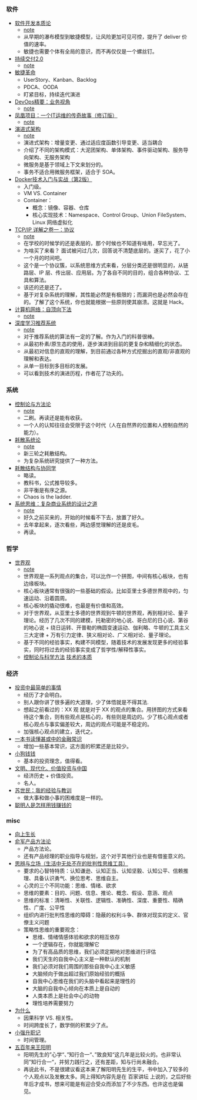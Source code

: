 ### 软件
* [软件开发本质论](https://book.douban.com/subject/26928913/)
   * [note](../date/2020_03_22-软件开发本质论.md)
   * 从早期的瀑布模型到敏捷模型，让风险更加可见可控，提升了 deliver 价值的速率。
   * 敏捷也需要个体有全局的意识，而不再仅仅是一个螺丝钉。
* [持续交付2.0](https://book.douban.com/subject/30419555/)
   * [note](../date/2020_07_27-持续交付2.0.md)
* [敏捷革命](https://book.douban.com/subject/27008697/)
   * UserStory、Kanban、Backlog
   * PDCA、OODA
   * 盯紧目标，持续迭代演进
* [DevOps精要：业务视角](https://book.douban.com/subject/35103584/)
   * [note](../date/2020_07_31-DevOps精要：业务视角.md)
* [凤凰项目：一个IT运维的传奇故事（修订版）](https://book.douban.com/subject/34820436/)
   * [note](../date/2020_08_04-凤凰项目.md)   
* [演进式架构](https://book.douban.com/subject/34793521/)
   * [note](../date/2020-02-15_演进式架构.md)
   * 演进式架构：增量变更、通过适应度函数引导变更、适当耦合
   * 介绍了不同的架构模式：大泥团架构、单体架构、事件驱动架构、服务导向架构、无服务架构
   * 微服务是基于领域上下文来划分的。
   * 事务不适合用微服务框架，适合于 SOA。
* [Docker技术入门与实战（第2版）](https://book.douban.com/subject/28489095/)
   * 入门级。
   * VM VS. Container
   * Container：
      * 概念：镜像、容器、仓库
      * 核心实现技术：Namespace、Control Group、Union FileSystem、Linux 网络虚拟化
* [TCP/IP 详解之卷一：协议](https://book.douban.com/subject/26825411/)
   * [note](../date/2020-03-15_TCP_IP详解.md)
   * 在学校的时候学的还是表层的，那个时候也不知道有啥用，早忘光了。
   * 为啥买了来看？ 面试被问过几次，回答说不清楚底层的。遂买了，花了小一个月的时间吧。
   * 这个是一个协议簇，以系统思维方式来看，分层分类还是很明显的，从链路层、IP 层、传出层、应用层。为了各自不同的目的，组合各种协议、工具和算法。
   * 该还的还是还了。
   * 基于对复杂系统的理解，其性能必然是有极限的；而漏洞也是必然会存在的。了解了这个系统，你也就能根据一些原则使其崩溃。这就是 Hack。
* [计算机网络：自顶向下法](https://book.douban.com/subject/26176870/)
   * [note](../date/2020-06-22_计算机网络.md)
* [深度学习推荐系统](https://book.douban.com/subject/35013197/)
   * [note](../date/2020_05_21-深度学习推荐系统.md)
   * 对于推荐系统的算法有一定的了解。作为入门的科普很棒。
   * 从最初朴素/原生态的使用，逐步演进到目前的更复杂和精细化的状态。
   * 从最初对信息的直观的理解，到目前通过各种方式挖掘出的直观/非直观的理解和表达。
   * 从单一目标到多目标的发展。
   * 可以看到技术的演进历程，作者花了功夫的。

### 系统
* [控制论与方法论](https://book.douban.com/subject/1322336/)
   * [note](../date/2020-02-01_控制论与科学方法论.md)
   * 二刷。再读还是能有收获。
   * 一个人的认知往往会受限于这个时代（人在自然界的位置和人控制自然的能力）。
* [耗散系统论](https://book.douban.com/subject/3201878/)
   * [note](../date/2020-02-05_耗散结构论.md)
   * 新三轮之耗散结构。
   * 为复杂系统研究提供了一种方法。
* [耗散结构与协同学](https://book.douban.com/subject/2995121/)
   * 略读。
   * 教科书，公式推导较多。
   * 非平衡是有序之源。
   * Chaos is the ladder.
* [系统思维：复杂商业系统的设计之道](https://book.douban.com/subject/25905681/)
   * [note](../date/2020_05_26-系统思维：复杂商业系统的设计之道.md)
   * 好久之前买来的，开始的时候看不下去，放置了好久。
   * 去年拿起来，逐次看些，两边感觉理解的还是皮毛。
   * 再读。

### 哲学
* [世界观](https://book.douban.com/subject/30379527/)
   * [note](../date/2020-01-10_世界观.md)
   * 世界观是一系列观点的集合，可以比作一个拼图，中间有核心板块，也有边缘板块。
   * 核心板块通常有很强的一些基础的假设。比如亚里士多德世界观中的，匀速运动、沿着圆周。
   * 核心板块的撬动很难，也最是有价值和高效。
   * 对于世界观，从亚里士多德的世界观到牛顿的世界观，再到相对论、量子理论。经历了几次不同的建模，托勒密的地心说、哥白尼的日心说、第谷的地心说 + 绕日运转、开普勒的椭圆变速运动、伽利略、牛顿的工具主义三大定律 + 万有引力定律、狭义相对论、广义相对论、量子理论。
   * 基于不同的经验事实，构建不同模型，随着技术的发展发现更多的经验事实，同时将过去的经验事实变成了哲学性/解释性事实。
   * [控制论与科学方法](https://book.douban.com/subject/1322336/) [技术的本质](https://book.douban.com/subject/25846075/)

### 经济
* [投资中最简单的事情](https://book.douban.com/subject/26163553/)
   * 经历了才会明白。
   * 别人跟你讲了很多遍的大道理，少了体悟就是不得其法.
   * 想起之前看过的：XX 观 就是对于 XX 的观点的集合。用拼图的方式来看待这个集合，则有些观点是核心的，有些则是周边的。少了核心观点或者核心观点与事实偏差较大，周边的观点可能是不稳定的。
   * 加强核心观点的建立，迭代之。 
* [一本书读懂甚或中的金融常识](https://book.douban.com/subject/30385254/)
   * 增加一些基本常识，这方面的积累还是比较少。
* [小狗钱钱](https://book.douban.com/subject/3576486/)
   * 基本的投资理念，值得看。 
* [文明、现代化、价值投资与中国](https://book.douban.com/subject/34997975/)
   * 经济历史 + 价值投资。
   * 名人。   
* [苏世民：我的经验与教训](https://book.douban.com/subject/34952676/)
   * 做大事和做小事的困难度是一样的。
* [聪明人是怎样用钱赚钱的](https://book.douban.com/subject/30138199/)

### misc
* [向上生长](https://book.douban.com/subject/35060315/)
* [俞军产品方法论](https://book.douban.com/subject/34907971/)
   * 产品方法论。 
   * 还有产品经理的职业指导与规划，这个对于其他行业也是有借鉴意义的。 
* [思辨与立场（生活中无处不在的批判性思维工具）](https://book.douban.com/subject/26872634/)
   * 要求的心智特特质：认知谦逊、认知正当、认知坚毅、认知公平、信赖推理、具备认识勇气、换位思考、思维自主。
   * 心灵的三个不同功能：思维、情绪、欲求
   * 思维的要素：目的、问题、信息、推论、概念、假设、意涵、观点
   * 思维的标准：清晰性、关联性、逻辑性、准确性、深度、重要性、精确性、广度、公平性
   * 组织内进行批判性思维的障碍：隐蔽的权利斗争、群体对现实的定义、官僚主义问题
   * 策略性思维的重要观念：
      * 思维、情绪情感体验和欲求的相互依存
      * 一个逻辑存在，你就能理解它
      * 为了有高品质的思维，我们必须定期地对思维进行评估
      * 我们天生的自我中心主义是一种默认的机制
      * 我们必须对我们周围的那些自我中心主义敏感
      * 大脑倾向于做出超过我们原始经验的概括
      * 自我中心思维在我们的头脑中看起来是理性的
      * 大脑的自我中心倾向在本质上是自动的
      * 人类本质上是社会中心的动物
      * 理性培养需要努力
* [为什么](https://book.douban.com/subject/33438811/)
   * 因果科学 VS. 相关性。
   * 时间跨度长了，数学侧的积累少了点。
* [小强升职记](https://book.douban.com/subject/25852981/)
   * 时间管理。
* [五百年来王阳明](https://book.douban.com/subject/27092935/)
   * 阳明先生的”心学“、”知行合一“、”致良知“这几年是比较火的。也非常认同”知行合一“，并努力践行之，还有差距，知与行尚未融合。
   * 再说此书，不是很建议看这本来了解阳明先生的生平，书中加入了较多的个人观点以及发散太多。网上得知内容先是在 百家讲坛 上说的，之后好些年后才成书，想来可能是有迎合受众而添加了不少东西。也许这也是偏见。
